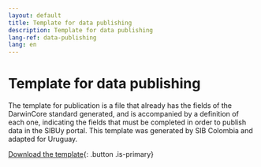 ```yaml
---
layout: default
title: Template for data publishing
description: Template for data publishing
lang-ref: data-publishing
lang: en
---
```


# Template for data publishing

The template for publication is a file that already has the fields of the DarwinCore standard generated, and is accompanied by a definition of each one, indicating the fields that must be completed in order to publish data in the SIBUy portal. This template was generated by SIB Colombia and adapted for Uruguay.

[Download the template](){: .button .is-primary}